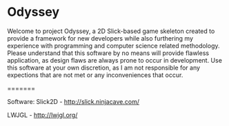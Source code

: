 Odyssey
=======

Welcome to project Odyssey, a 2D Slick-based game skeleton created to provide a framework for new developers while also furthering my experience with programming and computer science related methodology. Please understand that this software by no means will provide flawless application, as design flaws are always prone to occur in development. Use this software at your own discretion, as I am not responsible for any expections that are not met or any inconveniences that occur.

=======

Software:
Slick2D - http://slick.ninjacave.com/

LWJGL - http://lwjgl.org/

